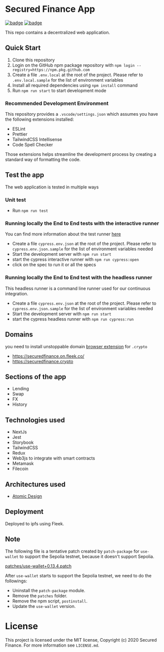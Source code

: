 # Secured Finance App

[![badge](https://img.shields.io/badge/submit%20for-HackFS-blue)](https://hack.ethglobal.co/showcase/secured-finance-recTkx6c1RDoLeaQm) [![badge](https://img.shields.io/badge/submit%20for-ETHOnline-ffe4b4)](https://hack.ethglobal.co/showcase/secured-finance-recJiyE8KWrV5VyHi)

This repo contains a decentralized web application.

## Quick Start

1. Clone this repository
2. Login on the GitHub npm package repository with `npm login --registry=https://npm.pkg.github.com`
3. Create a file `.env.local` at the root of the project. Please refer to `.env.local.sample` for the list of environment variables
4. Install all required dependencies using `npm install` command
5. Run `npm run start` to start development mode

### Recommended Development Environment
This repository provides a `.vscode/settings.json` which assumes you have the following extensions installed:
- ESLint
- Prettier
- TailwindCSS Intellisense
- Code Spell Checker

Those extensions helps streamline the development process by creating a standard way of formatting the code.

## Test the app
The web application is tested in multiple ways
### Unit test
- Run `npm run test`
### Running locally the End to End tests with the interactive runner
You can find more information about the test runner [here](https://docs.cypress.io/guides/core-concepts/test-runner#Clicking-on-Commands)
- Create a file `cypress.env.json` at the root of the project. Please refer to `cypress.env.json.sample` for the list of environment variables needed
- Start the development server with `npm run start`
- start the cypress interactive runner with `npm run cypress:open`
- click on the spec to run it or all the specs

### Running locally the End to End test with the headless runner
This headless runner is a command line runner used for our continuous integration.
- Create a file `cypress.env.json` at the root of the project. Please refer to `cypress.env.json.sample` for the list of environment variables needed
- Start the development server with `npm run start`
- start the cypress headless runner with `npm run cypress:run`
## Domains
you need to install unstoppable domain [browser extension](https://chrome.google.com/webstore/detail/unstoppable-extension/beelkklmblgdljamcmoffgfbdddfpnnl?hl=en) for `.crypto`
- https://securedfinance.on.fleek.co/
- https://securedfinance.crypto


## Sections of the app

- Lending
- Swap
- FX
- History

## Technologies used

- NextJs
- Jest
- Storybook
- TailwindCSS
- Redux
- Web3js to integrate with smart contracts
- Metamask
- Filecoin

## Architectures used

- [Atomic Design](https://atomicdesign.bradfrost.com/table-of-contents/)

## Deployment

Deployed to ipfs using Fleek.

## Note
The following file is a tentative patch created by `patch-package` for `use-wallet` to support the Sepolia testnet, because it doesn't support Sepolia.

[patches/use-wallet+0.13.4.patch](patches/use-wallet+0.13.4.patch)

After `use-wallet` starts to support the Sepolia testnet, we need to do the followings:

- Uninstall the `patch-package` module.
- Remove the `patches` folder.
- Remove the npm script, `postinstall`.
- Update the `use-wallet` version.

# License

This project is licensed under the MIT license, Copyright (c) 2020 Secured Finance. For more information see `LICENSE.md`.

